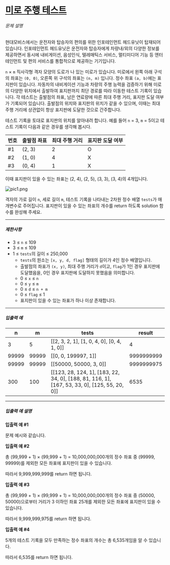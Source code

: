 # [미로 주행 테스트](https://school.programmers.co.kr/learn/courses/30/lessons/214295)


###### 문제 설명


현대모비스에서는 운전자와 탑승자의 편의를 위한 인포테인먼트 헤드유닛이 탑재되어 있습니다. 인포테인먼트 헤드유닛은 운전자와 탑승자에게 차량내/외의 다양한 정보를 제공하면서 동시에 내비게이션, 음성인식, 텔레매틱스 서비스, 멀티미디어 기능 등 엔터테인먼트 및 편의 서비스를 통합적으로 제공하는 기기입니다. 


`n` × `m` 직사각형 격자 모양의 도로가 나 있는 미로가 있습니다. 미로에서 왼쪽 아래 구석의 좌표는 `(0, 0)`, 오른쪽 위 구석의 좌표는 `(n, m)` 입니다. 정수 좌표 `(a, b)`에는 표지판이 있습니다. 자동차의 내비게이션 기능과 차량의 주행 능력을 검증하기 위해 미로의 다양한 위치에서 출발하여 표지판까지 최단 경로를 따라 이동한 테스트 기록이 있습니다. 각 테스트는 출발점의 좌표, 남은 연료량에 따른 최대 주행 거리, 표지판 도달 여부가 기록되어 있습니다. 출발점의 위치와 표지판의 위치가 같을 수 있으며, 이때는 최대 주행 거리에 상관없이 항상 표지판에 도달한 것으로 간주합니다.


테스트 기록을 토대로 표지판의 위치를 알아내려 합니다. 예를 들어 `n` \= 3, `m` \= 5이고 테스트 기록이 다음과 같은 경우를 생각해 봅시다.




| 번호 | 출발점 좌표 | 최대 주행 거리 | 표지판 도달 여부 |
| --- | --- | --- | --- |
| \#1 | (2, 3\) | 2 | O |
| \#2 | (1, 0\) | 4 | X |
| \#3 | (0, 4\) | 1 | X |


이때 표지판이 있을 수 있는 좌표는 (2, 4\), (2, 5\), (3, 3\), (3, 4\)의 4개입니다.  

![pic1.png](https://grepp-programmers.s3.ap-northeast-2.amazonaws.com/files/production/65a44b94-6899-4a3a-ac22-31c8c4555a66/pic1.png)


격자의 가로 길이 `n`, 세로 길이 `m`, 테스트 기록을 나타내는 2차원 정수 배열 `tests`가 매개변수로 주어집니다. 표지판이 있을 수 있는 좌표의 개수를 return 하도록 solution 함수를 완성해 주세요.




---


##### 제한사항


* 3 ≤ `n` ≤ 109
* 3 ≤ `m` ≤ 109
* 1 ≤ `tests`의 길이 ≤ 250,000
	+ `tests`의 원소는 `[x, y, d, flag]` 형태의 길이가 4인 정수 배열입니다.
	+ 출발점의 좌표가 `(x, y)`, 최대 주행 거리가 `d`이고, `flag`가 1인 경우 표지판에 도달했음을, 0인 경우 표지판에 도달하지 못했음을 의미합니다.
	+ 0 ≤ `x` ≤ `n`
	+ 0 ≤ `y` ≤ `m`
	+ 0 ≤ `d` ≤ `n + m`
	+ 0 ≤ `flag` ≤ 1
	+ 표지판이 있을 수 있는 좌표가 하나 이상 존재합니다.




---


##### 입출력 예




| n | m | tests | result |
| --- | --- | --- | --- |
| 3 | 5 | \[\[2, 3, 2, 1], \[1, 0, 4, 0], \[0, 4, 1, 0]] | 4 |
| 99999 | 99999 | \[\[0, 0, 199997, 1]] | 9999999999 |
| 99999 | 99999 | \[\[50000, 50000, 3, 0]] | 9999999975 |
| 300 | 100 | \[\[123, 28, 124, 1], \[183, 22, 34, 0], \[188, 81, 116, 1], \[167, 53, 33, 0], \[125, 55, 20, 0]] | 6535 |




---


##### 입출력 예 설명


**입출력 예 \#1**


문제 예시와 같습니다.


**입출력 예 \#2**


총 (99,999 \+ 1\) × (99,999 \+ 1\) \= 10,000,000,000개의 정수 좌표 중 (99999, 99999\)를 제외한 모든 좌표에 표지판이 있을 수 있습니다.


따라서 9,999,999,999를 return 하면 됩니다.


**입출력 예 \#3**


총 (99,999 \+ 1\) × (99,999 \+ 1\) \= 10,000,000,000개의 정수 좌표 중 (50000, 50000\)으로부터 거리가 3 이하인 좌표 25개를 제외한 모든 좌표에 표지판이 있을 수 있습니다.


따라서 9,999,999,975를 return 하면 됩니다.


**입출력 예 \#4**


5개의 테스트 기록을 모두 만족하는 정수 좌표의 개수는 총 6,535개임을 알 수 있습니다.


따라서 6,535를 return 하면 됩니다.



